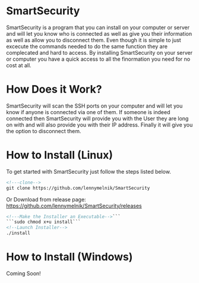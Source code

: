# SmartSecurity

SmartSecurity is a program that you can install on your computer or server and will let you know who is connected as well as give you their information as well as allow you to disconnect them. Even though it is simple to just excecute the commands needed to do the same function they are complecated and hard to access. By installing SmartSecurity on your server or computer you have a quick access to all the finormation you need for no cost at all. 

# How Does it Work?

SmartSecurity will scan the SSH ports on your computer and will let you know if anyone is connected via one of them. If someone is indeed connected then SmartSecurity will provide you with the User they are long on with and will also provide you with their IP address. Finally it will give you the option to disconnect them.

# How to Install (Linux)

To get started with SmartSecurity just follow the steps listed below.

```html
<!---clone-->
git clone https://github.com/lennymelnik/SmartSecurity
```
Or
Download from release page: 
https://github.com/lennymelnik/SmartSecurity/releases

```html
<!---Make the Installer an Executable-->```
```sudo chmod x+u install```
<!--Launch Installer-->
./install
```
# How to Install (Windows)
Coming Soon!
